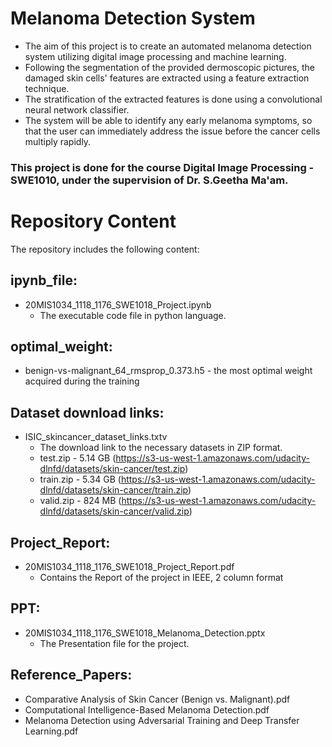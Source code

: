 # **Melanoma Detection System**

- The aim of this project is to create an automated melanoma detection system utilizing digital image processing and machine learning. 
- Following the segmentation of the provided dermoscopic pictures, the damaged skin cells' features are extracted using a feature extraction technique. 
- The stratification of the extracted features is done using a convolutional neural network classifier.
- The system will be able to identify any early melanoma symptoms, so that the user can immediately address the issue before the cancer cells multiply rapidly.

### This project is done for the course **Digital Image Processing - SWE1010**, under the supervision of Dr. S.Geetha Ma'am.

# Repository Content

The repository includes the following content:


## ipynb_file:

* 20MIS1034_1118_1176_SWE1018_Project.ipynb
  * The executable code file in python language.

## optimal_weight:

* benign-vs-malignant_64_rmsprop_0.373.h5 - the most optimal weight acquired during the training

## Dataset download links:

* ISIC_skincancer_dataset_links.txtv
  * The download link to the necessary datasets in ZIP format.
  * test.zip - 5.14 GB (https://s3-us-west-1.amazonaws.com/udacity-dlnfd/datasets/skin-cancer/test.zip)
  * train.zip - 5.34 GB (https://s3-us-west-1.amazonaws.com/udacity-dlnfd/datasets/skin-cancer/train.zip)
  * valid.zip - 824 MB (https://s3-us-west-1.amazonaws.com/udacity-dlnfd/datasets/skin-cancer/valid.zip)

## Project_Report:

* 20MIS1034_1118_1176_SWE1018_Project_Report.pdf
  * Contains the Report of the project in IEEE, 2 column format

## PPT:

* 20MIS1034_1118_1176_SWE1018_Melanoma_Detection.pptx
  * The Presentation file for the project.

## Reference_Papers:

* Comparative Analysis of Skin Cancer (Benign vs. Malignant).pdf
* Computational Intelligence-Based Melanoma Detection.pdf
* Melanoma Detection using Adversarial Training and Deep Transfer Learning.pdf
